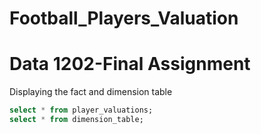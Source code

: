 # Football_Players_Valuation
# Data 1202-Final Assignment
Displaying the fact and dimension table
```sql
select * from player_valuations;
select * from dimension_table;
```